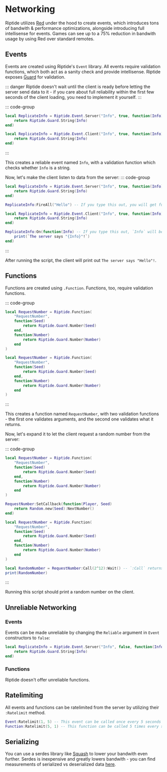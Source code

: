 # Networking
Riptide utilizes [Red](https://red.redblox.dev/) under the hood to create events, which introduces tons of bandwith & performance optimizations, alongside introducing full intellisense for events. Games can see up to a 75% reduction in bandwith usage by using Red over standard remotes.

## Events
Events are created using Riptide's `Event` library. All events require validation functions, which both act as a sanity check and provide intellisense.
Riptide exposes [Guard](https://util.redblox.dev/guard.html) for validation.

::: danger
Riptide doesn't wait until the client is ready before letting the server send data to it - if you care about full reliability within the first few seconds of the client loading, you need to implement it yourself.
:::

::: code-group
```lua [Server]
local ReplicateInfo = Riptide.Event.Server("Info", true, function(Info)
    return Riptide.Guard.String(Info)
end)
```

```lua [Client]
local ReplicateInfo = Riptide.Event.Client("Info", true, function(Info)
    return Riptide.Guard.String(Info)
end)
```
:::

This creates a reliable event named `Info`, with a validation function which checks whether `Info` is a string.

Now, let's make the client listen to data from the server:
::: code-group
```lua [Server]
local ReplicateInfo = Riptide.Event.Server("Info", true, function(Info)
    return Riptide.Guard.String(Info)
end)

ReplicateInfo:FireAll("Hello") -- If you type this out, you will get full autocompletion for the arguments
```

```lua [Client]
local ReplicateInfo = Riptide.Event.Client("Info", true, function(Info)
    return Riptide.Guard.String(Info)
end)

ReplicateInfo:On(function(Info) -- If you type this out, `Info` will be autocompleted to a string
    print(`The server says "{Info}"!`)
end)
```
:::

After running the script, the client will print out `The server says "Hello"!`.

## Functions
Functions are created using `.Function`. Functions, too, require validation functions.

::: code-group
```lua [Server]
local RequestNumber = Riptide.Function(
    "RequestNumber",
    function(Seed)
        return Riptide.Guard.Number(Seed)
    end,
    function(Number)
        return Riptide.Guard.Number(Number)
    end
)
```

```lua [Client]
local RequestNumber = Riptide.Function(
    "RequestNumber",
    function(Seed)
        return Riptide.Guard.Number(Seed)
    end,
    function(Number)
        return Riptide.Guard.Number(Number)
    end
)
```
:::

This creates a function named `RequestNumber`, with two validation functions - the first one validates arguments, and the second one validates what it returns.

Now, let's expand it to let the client request a random number from the server:

::: code-group
```lua [Server]
local RequestNumber = Riptide.Function(
    "RequestNumber",
    function(Seed)
        return Riptide.Guard.Number(Seed)
    end,
    function(Number)
        return Riptide.Guard.Number(Number)
    end
)

RequestNumber:SetCallback(function(Player, Seed)
    return Random.new(Seed):NextNumber()
end)
```

```lua [Client]
local RequestNumber = Riptide.Function(
    "RequestNumber",
    function(Seed)
        return Riptide.Guard.Number(Seed)
    end,
    function(Number)
        return Riptide.Guard.Number(Number)
    end
)

local RandomNumber = RequestNumber:Call(2^12):Wait() -- `:Call` returns a Future
print(RandomNumber)
```
:::

Running this script should print a random number on the client.

## Unreliable Networking

### Events
Events can be made unreliable by changing the `Reliable` argument in `Event` constructors to `false`:
```lua
local ReplicateInfo = Riptide.Event.Server("Info", false, function(Info)
    return Riptide.Guard.String(Info)
end)
```

### Functions
Riptide doesn't offer unreliable functions.

## Ratelimiting
All events and functions can be ratelimited from the server by utilizing their `:Ratelimit` method.
```lua
Event:Ratelimit(1, 5) -- This event can be called once every 5 seconds
Function:Ratelimit(5, 1) -- This function can be called 5 times every second
```

## Serializing
You can use a serdes library like [Squash](https://data-oriented-house.github.io/Squash/) to lower your bandwith even further.
Serdes is inexpensive and greatly lowers bandwith - you can find measurements of serialized vs deserialized data [here](https://data-oriented-house.github.io/Squash/docs/benchmarks).